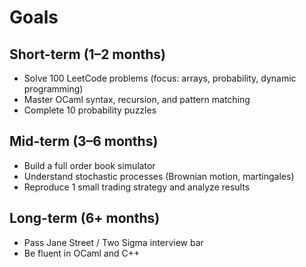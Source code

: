 # Goals

## Short-term (1–2 months)
- Solve 100 LeetCode problems (focus: arrays, probability, dynamic programming)
- Master OCaml syntax, recursion, and pattern matching
- Complete 10 probability puzzles

## Mid-term (3–6 months)
- Build a full order book simulator
- Understand stochastic processes (Brownian motion, martingales)
- Reproduce 1 small trading strategy and analyze results

## Long-term (6+ months)
- Pass Jane Street / Two Sigma interview bar
- Be fluent in OCaml and C++
